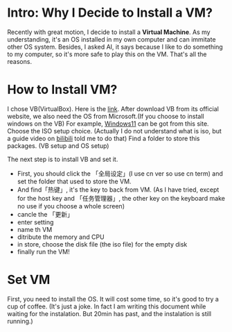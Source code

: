 # Intro: Why I Decide to Install a VM?

Recently with great motion, I decide to install a **Virtual Machine**. As my understanding, it's an OS installed in my own computer and can immitate other OS system. Besides, I asked AI, it says because I like to do something to my computer, so it's more safe to play this on the VM. That's all the reasons.

# How to Install VM?

I chose VB(VirtualBox). Here is the [link](https://www.virtualbox.org/). After download VB from its official website, we also need the OS from Microsoft.(If you choose to install windows on the VB) For example, [Windows11](https://www.microsoft.com/zh-cn/software-download/windows11) can be got from this site. Choose the ISO setup choice. (Actually I do not understand what is iso, but a guide video on [bilibili](https://www.bilibili.com/video/BV1v34y1D7Ec?spm_id_from=333.788.player.switch&vd_source=511a91ef2f7b2b1dbc28ac62a47dadae&p=3) told me to do that) Find a folder to store this packages. (VB setup and OS setup)

The next step is to install VB and set it. 

- First, you should click the 「全局设定」(I use cn ver so use cn term) and set the folder that used to store the VM. 
- And find「热键」, it's the key to back from VM. (As I have tried, except for the host key and 「任务管理器」, the other key on the keyboard make no use if you choose a whole screen) 
- cancle the 「更新」
- enter setting
- name th VM
- ditribute the memory and CPU
- in store, choose the disk file (the iso file) for the empty disk
- finally run the VM!

# Set VM

First, you need to install the OS. It will cost some time, so it's good to try a cup of coffee. (It's just a joke. In fact I am writing this document while waiting for the instalation. But 20min has past, and the instalation is still running.)

